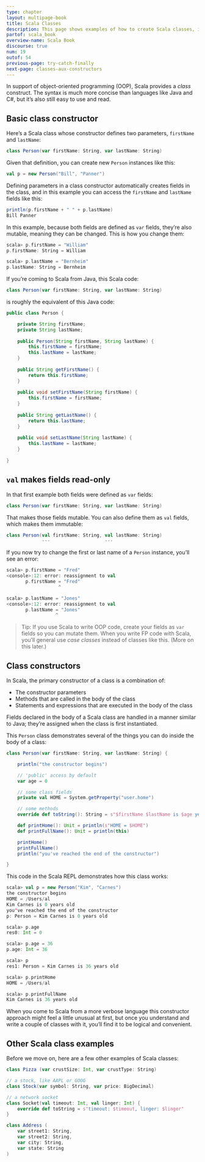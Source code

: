 ```yaml
---
type: chapter
layout: multipage-book
title: Scala Classes
description: This page shows examples of how to create Scala classes, including the basic Scala class constructor.
partof: scala_book
overview-name: Scala Book
discourse: true
num: 19
outof: 54
previous-page: try-catch-finally
next-page: classes-aux-constructors
---
```



In support of object-oriented programming (OOP), Scala provides a *class* construct. The syntax is much more concise than languages like Java and C#, but it’s also still easy to use and read.



## Basic class constructor

Here’s a Scala class whose constructor defines two parameters, `firstName` and `lastName`:

```scala
class Person(var firstName: String, var lastName: String)
```

Given that definition, you can create new `Person` instances like this:

```scala
val p = new Person("Bill", "Panner")
```

Defining parameters in a class constructor automatically creates fields in the class, and in this example you can access the `firstName` and `lastName` fields like this:

```scala
println(p.firstName + " " + p.lastName)
Bill Panner
```

In this example, because both fields are defined as `var` fields, they’re also mutable, meaning they can be changed. This is how you change them:

```scala
scala> p.firstName = "William"
p.firstName: String = William

scala> p.lastName = "Bernheim"
p.lastName: String = Bernheim
```

If you’re coming to Scala from Java, this Scala code:

```scala
class Person(var firstName: String, var lastName: String)
```

is roughly the equivalent of this Java code:

```java
public class Person {

    private String firstName;
    private String lastName;
    
    public Person(String firstName, String lastName) {
        this.firstName = firstName;
        this.lastName = lastName;
    }
    
    public String getFirstName() {
        return this.firstName;
    }
    
    public void setFirstName(String firstName) {
        this.firstName = firstName;
    }
    
    public String getLastName() {
        return this.lastName;
    }
    
    public void setLastName(String lastName) {
        this.lastName = lastName;
    }
    
}
```



## `val` makes fields read-only

In that first example both fields were defined as `var` fields:

```scala
class Person(var firstName: String, var lastName: String)
```

That makes those fields mutable. You can also define them as `val` fields, which makes them immutable:

```scala
class Person(val firstName: String, val lastName: String)
             ---                    ---
```

If you now try to change the first or last name of a `Person` instance, you’ll see an error:

```scala
scala> p.firstName = "Fred"
<console>:12: error: reassignment to val
       p.firstName = "Fred"
                   ^

scala> p.lastName = "Jones"
<console>:12: error: reassignment to val
       p.lastName = "Jones"
                  ^
```

>Tip: If you use Scala to write OOP code, create your fields as `var` fields so you can mutate them. When you write FP code with Scala, you’ll general use *case classes* instead of classes like this. (More on this later.)



## Class constructors

In Scala, the primary constructor of a class is a combination of:

- The constructor parameters
- Methods that are called in the body of the class
- Statements and expressions that are executed in the body of the class

Fields declared in the body of a Scala class are handled in a manner similar to Java; they’re assigned when the class is first instantiated.

This `Person` class demonstrates several of the things you can do inside the body of a class:

```scala
class Person(var firstName: String, var lastName: String) {

    println("the constructor begins")

    // 'public' access by default
    var age = 0

    // some class fields
    private val HOME = System.getProperty("user.home")

    // some methods
    override def toString(): String = s"$firstName $lastName is $age years old"

    def printHome(): Unit = println(s"HOME = $HOME")    
    def printFullName(): Unit = println(this) 

    printHome()
    printFullName()
    println("you've reached the end of the constructor")

}
```

This code in the Scala REPL demonstrates how this class works:

```scala
scala> val p = new Person("Kim", "Carnes")
the constructor begins
HOME = /Users/al
Kim Carnes is 0 years old
you've reached the end of the constructor
p: Person = Kim Carnes is 0 years old

scala> p.age
res0: Int = 0

scala> p.age = 36
p.age: Int = 36

scala> p
res1: Person = Kim Carnes is 36 years old

scala> p.printHome
HOME = /Users/al

scala> p.printFullName
Kim Carnes is 36 years old
```

When you come to Scala from a more verbose language this constructor approach might feel a little unusual at first, but once you understand and write a couple of classes with it, you’ll find it to be logical and convenient.



## Other Scala class examples

Before we move on, here are a few other examples of Scala classes:

```scala
class Pizza (var crustSize: Int, var crustType: String)

// a stock, like AAPL or GOOG
class Stock(var symbol: String, var price: BigDecimal)

// a network socket
class Socket(val timeout: Int, val linger: Int) {
    override def toString = s"timeout: $timeout, linger: $linger"
}

class Address (
    var street1: String,
    var street2: String,
    var city: String, 
    var state: String
)
```











